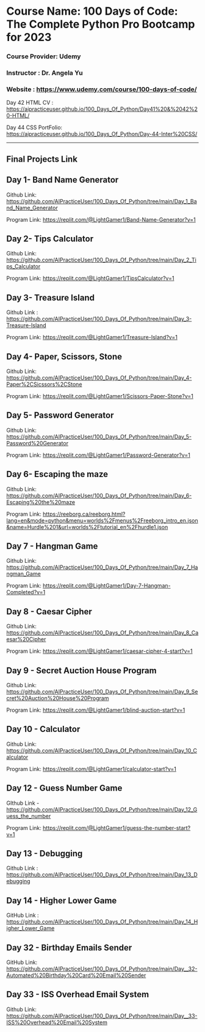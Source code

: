 # Course Name: 100 Days of Code: The Complete Python Pro Bootcamp for 2023
### Course Provider: Udemy
### Instructor : Dr. Angela Yu
### Website : https://www.udemy.com/course/100-days-of-code/

Day 42 HTML CV : https://aipracticeuser.github.io/100_Days_Of_Python/Day41%20&%2042%20-HTML/

Day 44 CSS PortFolio: https://aipracticeuser.github.io/100_Days_Of_Python/Day-44-Inter%20CSS/

-------------------------------------------------------------------------------------------------------------------------------------
## Final Projects Link
## Day 1- Band Name Generator
Github Link: https://github.com/AIPracticeUser/100_Days_Of_Python/tree/main/Day_1_Band_Name_Generator

Program Link: https://replit.com/@LightGamer1/Band-Name-Generator?v=1

## Day 2- Tips Calculator 
Github Link: https://github.com/AIPracticeUser/100_Days_Of_Python/tree/main/Day_2_Tips_Calculator

Program Link: https://replit.com/@LightGamer1/TipsCalculator?v=1

## Day 3- Treasure Island
Github Link : https://github.com/AIPracticeUser/100_Days_Of_Python/tree/main/Day_3-Treasure-Island

Program Link: https://replit.com/@LightGamer1/Treasure-Island?v=1

## Day 4- Paper, Scissors, Stone
Github Link: https://github.com/AIPracticeUser/100_Days_Of_Python/tree/main/Day_4-Paper%2CSicssors%2CStone

Program Link: https://replit.com/@LightGamer1/Scissors-Paper-Stone?v=1

## Day 5- Password Generator
Github Link: https://github.com/AIPracticeUser/100_Days_Of_Python/tree/main/Day_5-Password%20Generator

Program Link: https://replit.com/@LightGamer1/Password-Generator?v=1

## Day 6- Escaping the maze
Github Link: https://github.com/AIPracticeUser/100_Days_Of_Python/tree/main/Day_6-Escaping%20the%20maze

Program Link: https://reeborg.ca/reeborg.html?lang=en&mode=python&menu=worlds%2Fmenus%2Freeborg_intro_en.json&name=Hurdle%201&url=worlds%2Ftutorial_en%2Fhurdle1.json

## Day 7 - Hangman Game
Github Link: https://github.com/AIPracticeUser/100_Days_Of_Python/tree/main/Day_7_Hangman_Game

Program Link: https://replit.com/@LightGamer1/Day-7-Hangman-Completed?v=1

## Day 8 - Caesar Cipher
Github Link: https://github.com/AIPracticeUser/100_Days_Of_Python/tree/main/Day_8_Caesar%20Cipher

Program Link: https://replit.com/@LightGamer1/caesar-cipher-4-start?v=1

## Day 9 - Secret Auction House Program
Github Link: https://github.com/AIPracticeUser/100_Days_Of_Python/tree/main/Day_9_Secret%20Auction%20House%20Program

Program Link: https://replit.com/@LightGamer1/blind-auction-start?v=1

## Day 10 - Calculator
Github Link: https://github.com/AIPracticeUser/100_Days_Of_Python/tree/main/Day_10_Calculator

Program Link: https://replit.com/@LightGamer1/calculator-start?v=1

## Day 12 - Guess Number Game
GIthub Link - https://github.com/AIPracticeUser/100_Days_Of_Python/tree/main/Day_12_Guess_the_number

Program Link: https://replit.com/@LightGamer1/guess-the-number-start?v=1

## Day 13 - Debugging
Github Link : https://github.com/AIPracticeUser/100_Days_Of_Python/tree/main/Day_13_Debugging

## Day 14 - Higher Lower Game
GitHub Link : https://github.com/AIPracticeUser/100_Days_Of_Python/tree/main/Day_14_Higher_Lower_Game

## Day 32 - Birthday Emails Sender
GitHub Link: https://github.com/AIPracticeUser/100_Days_Of_Python/tree/main/Day__32-Automated%20Birthday%20Card%20Email%20Sender

## Day 33 - ISS Overhead Email System
Github Link: https://github.com/AIPracticeUser/100_Days_Of_Python/tree/main/Day__33-ISS%20Overhead%20Email%20System
